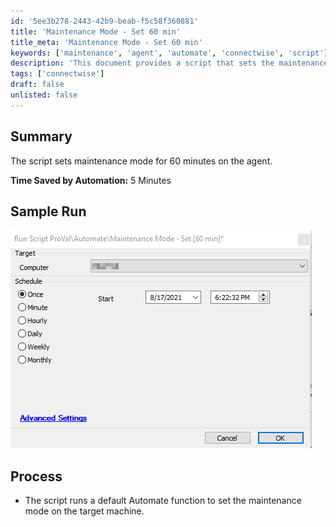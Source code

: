 ```yaml
---
id: '5ee3b278-2443-42b9-beab-f5c58f360881'
title: 'Maintenance Mode - Set 60 min'
title_meta: 'Maintenance Mode - Set 60 min'
keywords: ['maintenance', 'agent', 'automate', 'connectwise', 'script']
description: 'This document provides a script that sets the maintenance mode for 60 minutes on the agent in ConnectWise Automate, saving time and streamlining processes. It includes a sample run and an overview of the process involved in executing the script.'
tags: ['connectwise']
draft: false
unlisted: false
---
```


## Summary

The script sets maintenance mode for 60 minutes on the agent.

**Time Saved by Automation:** 5 Minutes

## Sample Run

![Sample Run](../../../static/img/Maintenance-Mode---Set-60-min/image_1.png)

## Process

- The script runs a default Automate function to set the maintenance mode on the target machine.




